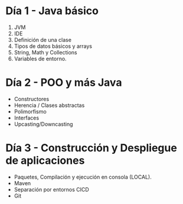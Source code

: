 # Día 1 - Java básico
1. JVM
2. IDE
3. Definición de una clase
4. Tipos de datos básicos y arrays
5. String, Math y Collections
6. Variables de entorno.
# Día 2 - POO y más Java
- Constructores
- Herencia / Clases abstractas
- Polimorfismo
- Interfaces
- Upcasting/Downcasting
# Día 3 - Construcción y Despliegue de aplicaciones
- Paquetes, Compilación y ejecución en consola (LOCAL).
- Maven
- Separación por entornos CICD
- Git
